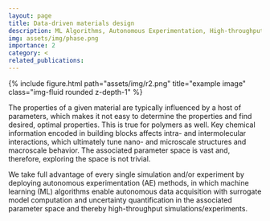 ```yaml
---
layout: page
title: Data-driven materials design
description: ML Algorithms, Autonomous Experimentation, High-throughput Simulation/Experiment
img: assets/img/phase.png
importance: 2
category: <
related_publications: 
---
```


<div class="row">
    <div class="col-sm mt-3 mt-md-0">
        {% include figure.html path="assets/img/r2.png" title="example image" class="img-fluid rounded z-depth-1" %}
    </div>
</div>

The properties of a given material are typically influenced by a host of parameters, which makes it not easy to determine the properties and find desired, optimal properties.
This is true for polymers as well.
Key chemical information encoded in building blocks affects intra- and intermolecular interactions, which ultimately tune nano- and microscale structures and macroscale behavior.
The associated parameter space is vast and, therefore, exploring the space is not trivial.

We take full advantage of every single simulation and/or experiment by deploying autonomous experimentation (AE) methods, in which machine learning (ML) algorithms enable autonomous data acquisition with surrogate model computation and uncertainty quantification in the associated parameter space and thereby high-throughput simulations/experiments.
